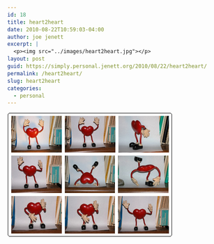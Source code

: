 ```yaml
---
id: 18
title: heart2heart
date: 2010-08-22T10:59:03-04:00
author: joe jenett
excerpt: |
  <p><img src="../images/heart2heart.jpg"></p>
layout: post
guid: https://simply.personal.jenett.org/2010/08/22/heart2heart/
permalink: /heart2heart/
slug: heart2heart
categories:
  - personal
---
```

![](../images/heart2heart.jpg)